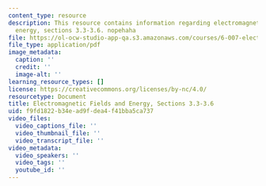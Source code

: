```yaml
---
content_type: resource
description: This resource contains information regarding electromagnetic fields and
  energy, sections 3.3-3.6. nopehaha
file: https://ol-ocw-studio-app-qa.s3.amazonaws.com/courses/6-007-electromagnetic-energy-from-motors-to-lasers-spring-2011/f9fd1822b34ead9fdea4f41bba5ca737_MIT6_007S11_statics.pdf
file_type: application/pdf
image_metadata:
  caption: ''
  credit: ''
  image-alt: ''
learning_resource_types: []
license: https://creativecommons.org/licenses/by-nc/4.0/
resourcetype: Document
title: Electromagnetic Fields and Energy, Sections 3.3-3.6
uid: f9fd1822-b34e-ad9f-dea4-f41bba5ca737
video_files:
  video_captions_file: ''
  video_thumbnail_file: ''
  video_transcript_file: ''
video_metadata:
  video_speakers: ''
  video_tags: ''
  youtube_id: ''
---
```

